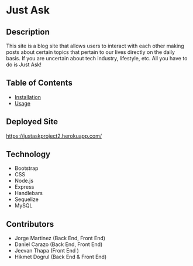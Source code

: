 # Just Ask

## Description
This site is a blog site that allows users to interact with each other making posts about certain topics that pertain to our lives directly on the daily basis. If you are uncertain about tech industry, lifestyle, etc. All you have to do is Just Ask!
  
## Table of Contents
* [Installation](#installation)
* [Usage](#usage)

## Deployed Site
https://justaskproject2.herokuapp.com/

## Technology
- Bootstrap
- CSS
- Node.js
- Express
- Handlebars
- Sequelize
- MySQL

## Contributors

  * Jorge Martinez (Back End, Front End)
  * Daniel Carazo (Back End, Front End)
  * Jeevan Thapa (Front End )
  * Hikmet Dogrul (Back End & Front End)


